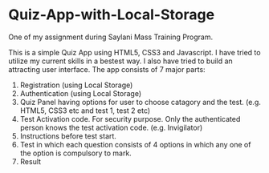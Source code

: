 # Quiz-App-with-Local-Storage
One of my assignment during Saylani Mass Training Program.

This is a simple Quiz App using HTML5, CSS3 and Javascript.
I have tried to utilize my current skills in a bestest way. 
I also have tried to build an attracting user interface.
The app consists of 7 major parts:
1) Registration (using Local Storage)
2) Authentication (using Local Storage)
3) Quiz Panel having options for user to choose catagory and the test. (e.g. HTML5, CSS3 etc and test 1, test 2 etc)
4) Test Activation code. For security purpose. Only the authenticated person knows the test activation code. (e.g. Invigilator)
5) Instructions before test start.
6) Test in which each question consists of 4 options in which any one of the option is compulsory to mark.
7) Result

